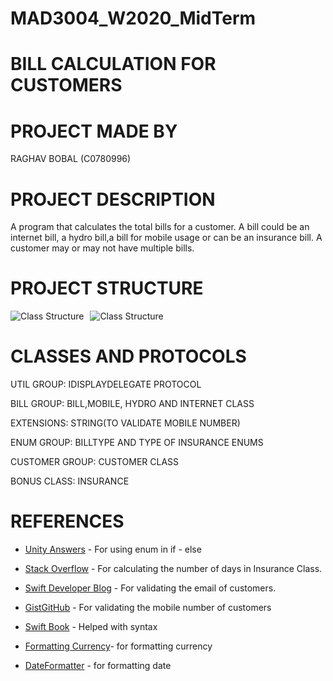 # MAD3004_W2020_MidTerm
# BILL CALCULATION FOR CUSTOMERS 
# PROJECT MADE BY 
RAGHAV BOBAL (C0780996)
# PROJECT DESCRIPTION
A program that calculates the total bills for a customer. A bill could be an internet bill, a hydro bill,a bill for mobile usage or can be an insurance bill. A customer may or may not have multiple bills.
# PROJECT STRUCTURE

<img src="https://i93.servimg.com/u/f93/18/45/29/87/classt10.png" alt="Class Structure" style="float: left; margin-right: 10px;"/>
<img src="https://i93.servimg.com/u/f93/18/45/29/87/classt11.png" alt="Class Structure" style="float: center; margin-right: 50px;"/>

# CLASSES AND PROTOCOLS

UTIL GROUP: IDISPLAYDELEGATE PROTOCOL

BILL GROUP: BILL,MOBILE, HYDRO AND INTERNET CLASS 

EXTENSIONS: STRING(TO VALIDATE MOBILE NUMBER)

ENUM GROUP: BILLTYPE AND TYPE OF INSURANCE ENUMS

CUSTOMER GROUP: CUSTOMER CLASS

BONUS CLASS: INSURANCE 




# REFERENCES 
* [Unity Answers](https://answers.unity.com/questions/491060/using-enum-in-an-if-statement.html) - For using enum in if - else

* [Stack Overflow](https://stackoverflow.com/questions/40075850/swift-3-find-number-of-calendar-days-between-two-dates/40075983) - For calculating the number of days in Insurance Class.

* [Swift Developer Blog](http://swiftdeveloperblog.com/code-examples/validate-email-address-code-example-in-swift/) - For validating the email of customers.

* [GistGitHub](https://gist.github.com/ranmyfriend/96f6ae1b64b177af62de402c6898a314) - For validating the mobile number of customers

* [Swift Book](https://docs.swift.org/swift-book/LanguageGuide/CollectionTypes.html) - Helped with syntax

* [Formatting Currency](https://stackoverflow.com/questions/41558832/how-to-format-a-double-into-currency-swift-3)- for formatting currency

* [DateFormatter](https://developer.apple.com/documentation/foundation/dateformatter) - for formatting date 
